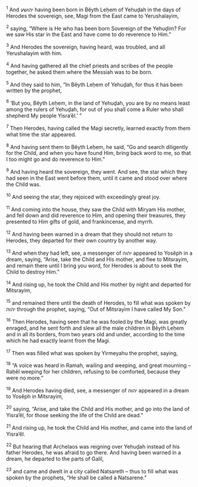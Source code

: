 <sup>1</sup> And יהושע having been born in Bĕyth Leḥem of Yehuḏah in the days of Herodes the sovereign, see, Magi from the East came to Yerushalayim,

<sup>2</sup> saying, “Where is He who has been born Sovereign of the Yehuḏim? For we saw His star in the East and have come to do reverence to Him.”

<sup>3</sup> And Herodes the sovereign, having heard, was troubled, and all Yerushalayim with him.

<sup>4</sup> And having gathered all the chief priests and scribes of the people together, he asked them where the Messiah was to be born.

<sup>5</sup> And they said to him, “In Bĕyth Leḥem of Yehuḏah, for thus it has been written by the prophet,

<sup>6</sup> ‘But you, Bĕyth Leḥem, in the land of Yehuḏah, you are by no means least among the rulers of Yehuḏah, for out of you shall come a Ruler who shall shepherd My people Yisra’ĕl.’ ”

<sup>7</sup> Then Herodes, having called the Magi secretly, learned exactly from them what time the star appeared.

<sup>8</sup> And having sent them to Bĕyth Leḥem, he said, “Go and search diligently for the Child, and when you have found Him, bring back word to me, so that I too might go and do reverence to Him.”

<sup>9</sup> And having heard the sovereign, they went. And see, the star which they had seen in the East went before them, until it came and stood over where the Child was.

<sup>10</sup> And seeing the star, they rejoiced with exceedingly great joy.

<sup>11</sup> And coming into the house, they saw the Child with Miryam His mother, and fell down and did reverence to Him, and opening their treasures, they presented to Him gifts of gold, and frankincense, and myrrh.

<sup>12</sup> And having been warned in a dream that they should not return to Herodes, they departed for their own country by another way.

<sup>13</sup> And when they had left, see, a messenger of יהוה appeared to Yosĕph in a dream, saying, “Arise, take the Child and His mother, and flee to Mitsrayim, and remain there until I bring you word, for Herodes is about to seek the Child to destroy Him.”

<sup>14</sup> And rising up, he took the Child and His mother by night and departed for Mitsrayim,

<sup>15</sup> and remained there until the death of Herodes, to fill what was spoken by יהוה through the prophet, saying, “Out of Mitsrayim I have called My Son.”

<sup>16</sup> Then Herodes, having seen that he was fooled by the Magi, was greatly enraged, and he sent forth and slew all the male children in Bĕyth Leḥem and in all its borders, from two years old and under, according to the time which he had exactly learnt from the Magi.

<sup>17</sup> Then was filled what was spoken by Yirmeyahu the prophet, saying,

<sup>18</sup> “A voice was heard in Ramah, wailing and weeping, and great mourning – Raḥĕl weeping for her children, refusing to be comforted, because they were no more.”

<sup>19</sup> And Herodes having died, see, a messenger of יהוה appeared in a dream to Yosĕph in Mitsrayim,

<sup>20</sup> saying, “Arise, and take the Child and His mother, and go into the land of Yisra’ĕl, for those seeking the life of the Child are dead.”

<sup>21</sup> And rising up, he took the Child and His mother, and came into the land of Yisra’ĕl.

<sup>22</sup> But hearing that Archelaos was reigning over Yehuḏah instead of his father Herodes, he was afraid to go there. And having been warned in a dream, he departed to the parts of Galil,

<sup>23</sup> and came and dwelt in a city called Natsareth – thus to fill what was spoken by the prophets, “He shall be called a Natsarene.”

